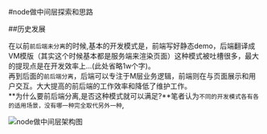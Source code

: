 #node做中间层探索和思路

##历史发展

在以前`前后端未分离`的时候,基本的开发模式是，前端写好静态demo，后端翻译成VM模版（其实这个时候基本都是服务端来渲染页面）这种模式被吐槽很多，最大的提现点是在开发效率上...(此处省略1w个字)。  
再到后面的`前后端分离`，后端可以专注于M层业务逻辑，前端则在与页面展示和用户交互。大大提高的前后端的工作效率和降低了维护工作。  
**为什么要前后端分离,是否这种模式就可以满足?**笔者认为`不同的开发模式各有各的适用场景，没有哪一种完全取代另外一种`,

![node做中间层架构图]()

##